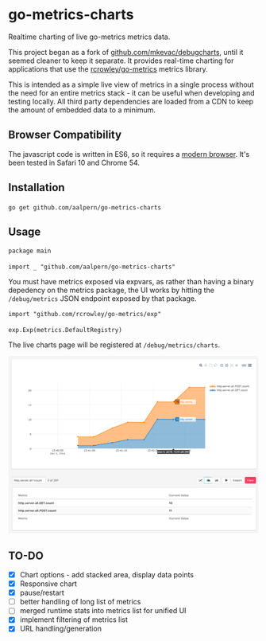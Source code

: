 # go-metrics-charts

Realtime charting of live go-metrics metrics data.

This project began as a fork of
[github.com/mkevac/debugcharts](http://github.com/mkevac/debugcharts),
until it seemed cleaner to keep it separate. It provides real-time
charting for applications that use the
[rcrowley/go-metrics](https://github.com/rcrowley/go-metrics) metrics
library.

This is intended as a simple live view of metrics in a single process
without the need for an entire metrics stack - it can be useful when
developing and testing locally. All third party dependencies are
loaded from a CDN to keep the amount of embedded data to a minimum.

## Browser Compatibility

The javascript code is written in ES6, so it requires a
[modern browser](http://kangax.github.io/compat-table/es6/). It's been
tested in Safari 10 and Chrome 54.

## Installation

`go get github.com/aalpern/go-metrics-charts`

## Usage

```
package main

import _ "github.com/aalpern/go-metrics-charts"
```

You must have metrics exposed via expvars, as rather than having a
binary depedency on the metrics package, the UI works by hitting the
`/debug/metrics` JSON endpoint exposed by that package.

```
import "github.com/rcrowley/go-metrics/exp"

exp.Exp(metrics.DefaultRegistry)
```

The live charts page will be registered at `/debug/metrics/charts`.

![screenshot](screenshot.png)

## TO-DO

* [x] Chart options - add stacked area, display data points
* [x] Responsive chart
* [x] pause/restart
* [ ] better handling of long list of metrics
* [ ] merged runtime stats into metrics list for unified UI
* [x] implement filtering of metrics list
* [x] URL handling/generation

